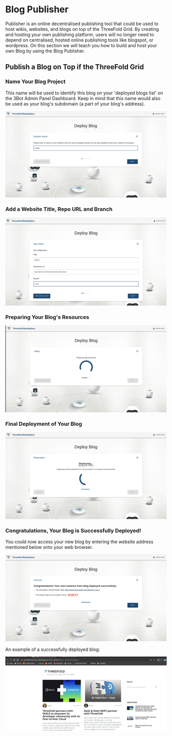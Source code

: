 # Blog Publisher

Publisher is an online decentralised publishing tool that could be used to host wikis, websites, and blogs on top of the ThreeFold Grid. By creating and hosting your own publishing platform, users will no longer need to depend on centralised, hosted online publishing tools like blogspot, or wordpress. On this section we will teach you how to build and host your own Blog by using the Blog Publisher.

## Publish a Blog on Top if the ThreeFold Grid

### Name Your Blog Project

This name will be used to identify this blog on your 'deployed blogs list' on the 3Bot Admin Panel Dashboard. Keep in mind that this name would also be used as your blog's subdomain (a part of your blog's address).

![](./img/blog_1.png)

### Add a Website Title, Repo URL and Branch
![](./img/blog_2.png)



### Preparing Your Blog's Resources

![](./img/blog_7.png)


### Final Deployment of Your Blog
![](./img/blog_9.png)

### Congratulations, Your Blog is Successfully Deployed!
You could now access your new blog by entering the website address mentioned below onto your web browser.

![](./img/blog_10.png)


An example of a successfully deployed blog:

![](./img/blog_11.png)
